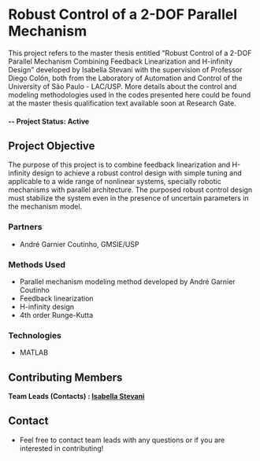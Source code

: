 # Robust Control of a 2-DOF Parallel Mechanism
This project refers to the master thesis entitled "Robust Control of a 2-DOF Parallel Mechanism Combining Feedback Linearization and H-infinity Design" developed by Isabella Stevani with the supervision of Professor Diego Colón, both from the Laboratory of Automation and Control of the University of São Paulo - LAC/USP. More details about the control and modeling methodologies used in the codes presented here could be found at the master thesis qualification text available soon at Research Gate. 

#### -- Project Status: Active

## Project Objective
The purpose of this project is to combine feedback linearization and H-infinity design to achieve a robust control design with simple tuning and applicable to a wide range of nonlinear systems, specially robotic mechanisms with parallel architecture. The purposed robust control design must stabilize the system even in the presence of uncertain parameters in the mechanism model.

### Partners
* André Garnier Coutinho, GMSIE/USP

### Methods Used
* Parallel mechanism modeling method developed by André Garnier Coutinho
* Feedback linearization
* H-infinity design
* 4th order Runge-Kutta

### Technologies
* MATLAB

## Contributing Members

**Team Leads (Contacts) : [Isabella Stevani](https://github.com/isabella-stevani)**

## Contact
* Feel free to contact team leads with any questions or if you are interested in contributing!
